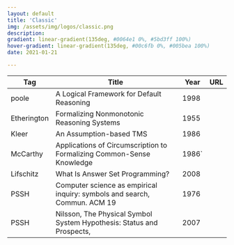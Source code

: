 ```yaml
---
layout: default
title: 'Classic'
img: /assets/img/logos/classic.png
description: 
gradient: linear-gradient(135deg, #0064e1 0%, #5bd3ff 100%)
hover-gradient: linear-gradient(135deg, #00c6fb 0%, #005bea 100%)
date: 2021-01-21

---
```


| Tag | Title | Year | URL | 
|---| -----| ----| ----|
| poole | A Logical Framework for Default Reasoning | 1998 | 
| Etherington | Formalizing Nonmonotonic Reasoning  Systems | 1955 |
| Kleer | An Assumption-based TMS | 1986 | 
| McCarthy | Applications of Circumscription to Formalizing Common-Sense Knowledge | 1986`
| Lifschitz | What Is Answer Set Programming? | 2008 |
| PSSH |Computer science as empirical inquiry: symbols and search, Commun. ACM 19 |  1976 
| PSSH | Nilsson, The Physical Symbol System Hypothesis: Status and Prospects, | 2007 
